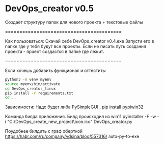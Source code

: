 # DevOps_creator v0.5
Cоздаёт структуру папок для нового проекта + текстовые файлы

=========================================

Как пользоваться:
Cкачай себе DevOps_creator v0.4.exe
Запусти его в папке где у тебя будут все проекты. Если не писать путь создания проекта - проект создастся в папке где лежит.

=========================================

Если хочешь добавить функционал и оттестить:
```bash
python3 -m venv myenv
source myenv/bin/activate
cd DevOps_creator_linux
pip install -r requirements.txt
cd ..
```

  Зависимости:
  Надо будет либа PySimpleGUI ,
  pip install pypiwin32

  Команда билда приложения. Билд происходил из win11
  pyinstaller -F -w -i "C:\DevOps_create_new_project\icon.ico" DevOps_creator.py

  Поудобнее билдить с граф оберткой https://habr.com/ru/company/vdsina/blog/557316/
  auto-py-to-exe

